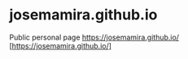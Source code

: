 # josemamira.github.io
Public personal page
https://josemamira.github.io/ [https://josemamira.github.io/]
